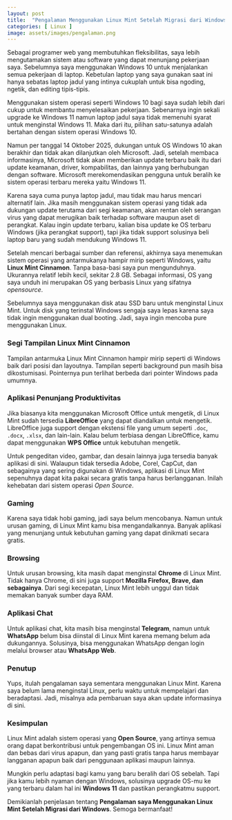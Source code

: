 ```yaml
---
layout: post
title:  "Pengalaman Menggunakan Linux Mint Setelah Migrasi dari Windows."
categories: [ Linux ]
image: assets/images/pengalaman.png
---
```



Sebagai programer web yang membutuhkan fleksibilitas, saya lebih mengutamakan sistem atau software yang dapat menunjang pekerjaan saya. Sebelumnya saya menggunakan Windows 10 untuk menjalankan semua pekerjaan di laptop. Kebetulan laptop yang saya gunakan saat ini hanya sebatas laptop jadul yang intinya cukuplah untuk bisa ngoding, ngetik, dan editing tipis-tipis.

Menggunakan sistem operasi seperti Windows 10 bagi saya sudah lebih dari cukup untuk membantu menyelesaikan pekerjaan. Sebenarnya ingin sekali upgrade ke Windows 11 namun laptop jadul saya tidak memenuhi syarat untuk menginstal Windows 11. Maka dari itu, pilihan satu-satunya adalah bertahan dengan sistem operasi Windows 10.

Namun per tanggal 14 Oktober 2025, dukungan untuk OS Windows 10 akan berakhir dan tidak akan dilanjutkan oleh Microsoft. Jadi, setelah membaca informasinya, Microsoft tidak akan memberikan update terbaru baik itu dari update keamanan, driver, kompabilitas, dan lainnya yang berhubungan dengan software. Microsoft merekomendasikan pengguna untuk beralih ke sistem operasi terbaru mereka yaitu Windows 11.

Karena saya cuma punya laptop jadul, mau tidak mau harus mencari alternatif lain. Jika masih menggunakan sistem operasi yang tidak ada dukungan update terutama dari segi keamanan, akan rentan oleh serangan virus yang dapat merugikan baik terhadap software maupun aset di perangkat. Kalau ingin update terbaru, kalian bisa update ke OS terbaru Windows (jika perangkat support), tapi jika tidak support solusinya beli laptop baru yang sudah mendukung Windows 11.

Setelah mencari berbagai sumber dan referensi, akhirnya saya menemukan sistem operasi yang antarmukanya hampir mirip seperti Windows, yaitu **Linux Mint Cinnamon**. Tanpa basa-basi saya pun mengunduhnya. Ukurannya relatif lebih kecil, sekitar 2.8 GB. Sebagai informasi, OS yang saya unduh ini merupakan OS yang berbasis Linux yang sifatnya *opensource*.

Sebelumnya saya menggunakan disk atau SSD baru untuk menginstal Linux Mint. Untuk disk yang terinstal Windows sengaja saya lepas karena saya tidak ingin menggunakan dual booting. Jadi, saya ingin mencoba pure menggunakan Linux.

### Segi Tampilan Linux Mint Cinnamon

Tampilan antarmuka Linux Mint Cinnamon hampir mirip seperti di Windows baik dari posisi dan layoutnya. Tampilan seperti background pun masih bisa dikostumisasi. Pointernya pun terlihat berbeda dari pointer Windows pada umumnya.

### Aplikasi Penunjang Produktivitas

Jika biasanya kita menggunakan Microsoft Office untuk mengetik, di Linux Mint sudah tersedia **LibreOffice** yang dapat diandalkan untuk mengetik. LibreOffice juga support dengan ekstensi file yang umum seperti `.doc`, `.docx`, `.xlsx`, dan lain-lain. Kalau belum terbiasa dengan LibreOffice, kamu dapat menggunakan **WPS Office** untuk kebutuhan mengetik.

Untuk pengeditan video, gambar, dan desain lainnya juga tersedia banyak aplikasi di sini. Walaupun tidak tersedia Adobe, Corel, CapCut, dan sebagainya yang sering digunakan di Windows, aplikasi di Linux Mint sepenuhnya dapat kita pakai secara gratis tanpa harus berlangganan. Inilah kehebatan dari sistem operasi *Open Source*.

### Gaming

Karena saya tidak hobi gaming, jadi saya belum mencobanya. Namun untuk urusan gaming, di Linux Mint kamu bisa mengandalkannya. Banyak aplikasi yang menunjang untuk kebutuhan gaming yang dapat dinikmati secara gratis.

### Browsing

Untuk urusan browsing, kita masih dapat menginstal **Chrome** di Linux Mint. Tidak hanya Chrome, di sini juga support **Mozilla Firefox, Brave, dan sebagainya**. Dari segi kecepatan, Linux Mint lebih unggul dan tidak memakan banyak sumber daya RAM.

### Aplikasi Chat

Untuk aplikasi chat, kita masih bisa menginstal **Telegram**, namun untuk **WhatsApp** belum bisa diinstal di Linux Mint karena memang belum ada dukungannya. Solusinya, bisa menggunakan WhatsApp dengan login melalui browser atau **WhatsApp Web**.

### Penutup

Yups, itulah pengalaman saya sementara menggunakan Linux Mint. Karena saya belum lama menginstal Linux, perlu waktu untuk mempelajari dan beradaptasi. Jadi, misalnya ada pembaruan saya akan update informasinya di sini.

### Kesimpulan

Linux Mint adalah sistem operasi yang **Open Source**, yang artinya semua orang dapat berkontribusi untuk pengembangan OS ini. Linux Mint aman dan bebas dari virus apapun, dan yang pasti gratis tanpa harus membayar langganan apapun baik dari penggunaan aplikasi maupun lainnya.

Mungkin perlu adaptasi bagi kamu yang baru beralih dari OS sebelah. Tapi jika kamu lebih nyaman dengan Windows, solusinya upgrade OS-mu ke yang terbaru dalam hal ini **Windows 11** dan pastikan perangkatmu support.

Demikianlah penjelasan tentang **Pengalaman saya Menggunakan Linux Mint Setelah Migrasi dari Windows**. Semoga bermanfaat!

